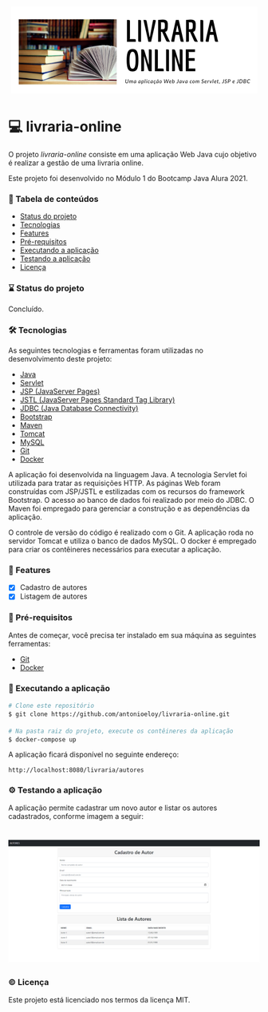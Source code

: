 <h1 align="center">
  <img alt="banner" title="banner" src="src/main/webapp/banner.png" />
</h1>

# :computer: livraria-online
O projeto *livraria-online* consiste em uma aplicação Web Java cujo objetivo é realizar a gestão de uma livraria online.

Este projeto foi desenvolvido no Módulo 1 do Bootcamp Java Alura 2021.

### :bookmark_tabs: Tabela de conteúdos
* [Status do projeto](#status)
* [Tecnologias](#tecnologias)
* [Features](#features)
* [Pré-requisitos](#requisitos)
* [Executando a aplicação](#executando)
* [Testando a aplicação](#testando)
* [Licença](#licenca)

<a name="status"/></a>
### :hourglass: Status do projeto
Concluído.

<a name="tecnologias"/></a>
### :hammer_and_wrench: Tecnologias

As seguintes tecnologias e ferramentas foram utilizadas no desenvolvimento deste projeto:

- [Java](https://www.oracle.com/java/)
- [Servlet](https://www.oracle.com/java/technologies/java-servlet-tec.html)
- [JSP (JavaServer Pages)](https://www.oracle.com/java/technologies/jspt.html)
- [JSTL (JavaServer Pages Standard Tag Library)](https://www.oracle.com/java/technologies/java-server-tag-library.html)
- [JDBC (Java Database Connectivity)](https://docs.oracle.com/javase/8/docs/technotes/guides/jdbc/)
- [Bootstrap](https://getbootstrap.com/)
- [Maven](https://maven.apache.org/)
- [Tomcat](http://tomcat.apache.org/)
- [MySQL](https://www.mysql.com/)
- [Git](https://git-scm.com/)
- [Docker](https://www.docker.com/)

A aplicação foi desenvolvida na linguagem Java. A tecnologia Servlet foi utilizada para tratar as requisições HTTP. As páginas Web foram construídas com JSP/JSTL e estilizadas com os recursos do framework Bootstrap. O acesso ao banco de dados foi realizado por meio do JDBC. O Maven foi empregado para gerenciar a construção e as dependências da aplicação.

O controle de versão do código é realizado com o Git. A aplicação roda no servidor Tomcat e utiliza o banco de dados MySQL. O docker é empregado para criar os contêineres necessários para executar a aplicação.

<a name="features"/></a>
### :page_with_curl: Features
- [x] Cadastro de autores
- [x] Listagem de autores

<a name="requisitos"/></a>
### :pencil: Pré-requisitos

Antes de começar, você precisa ter instalado em sua máquina as seguintes ferramentas:
- [Git](https://git-scm.com/)
- [Docker](https://www.docker.com/)

<a name="executando"/></a>
### :rocket: Executando a aplicação

```bash
# Clone este repositório
$ git clone https://github.com/antonioeloy/livraria-online.git

# Na pasta raiz do projeto, execute os contêineres da aplicação
$ docker-compose up
```

A aplicação ficará disponível no seguinte endereço:
```
http://localhost:8080/livraria/autores
```

<a name="testando"/></a>
### :gear: Testando a aplicação

A aplicação permite cadastrar um novo autor e listar os autores cadastrados, conforme imagem a seguir:

<h1 align="center">
  <img alt="tela" title="tela" src="src/main/webapp/tela.PNG" />
</h1>

<a name="licenca"/></a>
### :copyright: Licença

Este projeto está licenciado nos termos da licença MIT.
